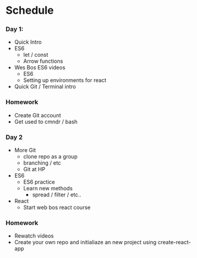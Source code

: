 # Schedule 

### Day 1: 

* Quick Intro
* ES6 
   * let / const 
   * Arrow functions 
* Wes Bos ES6 videos 
   * ES6
   * Setting up environments for react
* Quick Git / Terminal intro

### Homework

* Create Git account
* Get used to cmndr / bash 

### Day 2

* More Git
   * clone repo as a group
   * branching / etc
   * Git at HP
* ES6
    * ES6 practice 
    * Learn new methods 
        * spread / filter / etc..
* React 
    * Start web bos react course


### Homework

* Rewatch videos
* Create your own repo and initialiaze an new project using create-react-app

